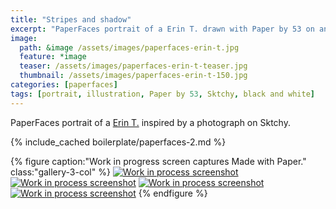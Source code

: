 ```yaml
---
title: "Stripes and shadow"
excerpt: "PaperFaces portrait of a Erin T. drawn with Paper by 53 on an iPad."
image: 
  path: &image /assets/images/paperfaces-erin-t.jpg 
  feature: *image
  teaser: /assets/images/paperfaces-erin-t-teaser.jpg
  thumbnail: /assets/images/paperfaces-erin-t-150.jpg
categories: [paperfaces]
tags: [portrait, illustration, Paper by 53, Sktchy, black and white]
---
```


PaperFaces portrait of a [Erin T.](http://sktchy.com/SUIJtH ) inspired by a photograph on Sktchy.

{% include_cached boilerplate/paperfaces-2.md %}

{% figure caption:"Work in progress screen captures Made with Paper." class:"gallery-3-col" %}
[![Work in process screenshot](/assets/images/paperfaces-erin-t-process-1-600.jpg)](/assets/images/paperfaces-erin-t-process-1-lg.jpg) [![Work in process screenshot](/assets/images/paperfaces-erin-t-process-2-600.jpg)](/assets/images/paperfaces-erin-t-process-2-lg.jpg) [![Work in process screenshot](/assets/images/paperfaces-erin-t-process-3-600.jpg)](/assets/images/paperfaces-erin-t-process-3-lg.jpg) [![Work in process screenshot](/assets/images/paperfaces-erin-t-process-4-600.jpg)](/assets/images/paperfaces-erin-t-process-4-lg.jpg)
{% endfigure %}
